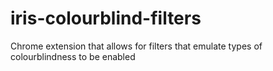 # iris-colourblind-filters
Chrome extension that allows for filters that emulate types of colourblindness to be enabled
